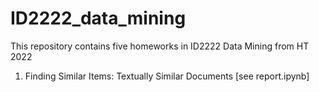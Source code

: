 # ID2222_data_mining
This repository contains five homeworks in ID2222 Data Mining from HT 2022

1. Finding Similar Items: Textually Similar Documents [see report.ipynb]
